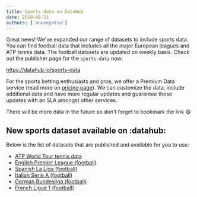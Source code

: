 ```yaml
---
title: Sports data on DataHub
date: 2018-08-31
authors: ['anuveyatsu']
---
```


Great news! We've expanded our range of datasets to include sports data. You can find football data that includes all the major European leagues and ATP tennis data. The football datasets are updated on weekly basis. Check out the publisher page for the `sports-data` now:

https://datahub.io/sports-data

For the sports betting enthusiasts and pros, we offer a Premium Data service (read more on [pricing page](/pricing)). We can customize the data, include additional data and have more regular updates and guarantee those updates with an SLA amongst other services.

There will be more data in the future so don't forget to bookmark the link :smile:

## New sports dataset available on :datahub:

Below is the list of datasets that are published and available for you to use:

* [ATP World Tour tennis data](https://datahub.io/sports-data/atp-world-tour-tennis-data)
* [English Premier League (football)](https://datahub.io/sports-data/english-premier-league)
* [Spanish La Liga (football)](https://datahub.io/sports-data/spanish-la-liga)
* [Italian Serie A (football)](https://datahub.io/sports-data/italian-serie-a)
* [German Bundesliga (football)](https://datahub.io/sports-data/german-bundesliga)
* [French Ligue 1 (football)](https://datahub.io/sports-data/french-ligue-1)
